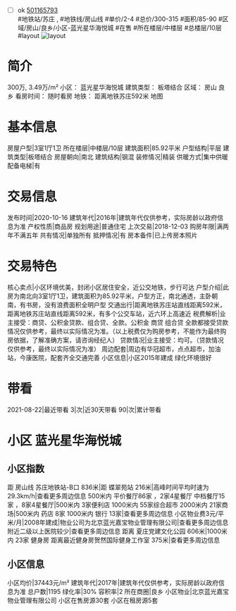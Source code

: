 - [ ] ok [501165793](https://bj.5i5j.com/ershoufang/501165793.html)  
 #地铁站/苏庄 ,  #地铁线/房山线
#单价/2-4 #总价/300-315 #面积/85-90   #区域/房山/良乡/小区-蓝光星华海悦城 #在售 #所在楼层/中楼层 #总楼层/10层 #layout 
![layout](http://image2a.5i5j.com/bdir/layout/555624.jpg_P5.jpg) 
# 简介 
 300万,  3.49万/m² 
小区： 蓝光星华海悦城
建筑类型： 板塔结合
区域： 房山 良乡
看房时间： 随时看房
地铁： 距离地铁苏庄592米 地图
# 基本信息 
 房屋户型|3室1厅1卫
所在楼层|中楼层/10层
建筑面积|85.92平米
户型结构|平层
建筑类型|板塔结合
房屋朝向|南北
建筑结构|钢混
装修情况|精装
供暖方式|集中供暖
配备电梯|有
# 交易信息 
 发布时间|2020-10-16
建筑年代|2016年|建筑年代仅供参考，实际房龄以政府信息为准
产权性质|商品房
规划用途|普通住宅
上次交易|2018-12-03
购房年限|满两年不满五年
共有情况|单独所有
抵押情况|有
房本备件|已上传房本照片
# 交易特色 
 核心卖点|小区环境优美，封闭小区居住安全，近公交地铁，步行可达
户型介绍|此房为南北向3室1厅1卫，建筑面积为85.92平米，户型方正，南北通透，主卧朝南，有书房，没有浪费面积全明户型
交通出行|距离地铁苏庄站直线距离592米，距离地铁苏庄站直线距离592米，有多个公交车站，近六环上高速近
税费解析|业主接受：商贷、公积金贷款、组合贷、全款。公积金 商贷 组合贷 全款都接受贷款情况仅供参考，最终以实际情况为准。（以上税费仅为购房参考，不能作为最终购房依据，了解准确方案，请咨询经纪人）
贷款情况|业主接受：均可。（贷款情况仅供参考，最终以实际情况为准）
周边配套|周边有华冠超市，点点超市，加油站，今康医院，配套齐全交通完善
小区信息|小区2015年建成 绿化环境很好
# 带看 
 2021-08-22|最近带看	 3|次|近30天带看	 90|次|累计带看
# 小区 蓝光星华海悦城
## 小区指数 
 距 房山线 苏庄地铁站-B口 836米|距 蝶翠苑站 216米|高峰时间平均时速为29.3km/h|查看更多周边信息
500米内 平价餐厅86家 ，2家4星餐厅
中档餐厅15家 ，8家4星餐厅|500米内 3家便利店
1000米内 55家综合超市
2000米内 21家商场|500米内 药店 8家
1000米内 银行 13家|查看更多周边信息
小区物业费3元/平米/月|2008年建成|物业公司为北京蓝光嘉宝物业管理有限公司|查看更多周边信息
附近二级以上医院较少|查看更多周边信息
距离 夏庄党建文化公园 606米|1000米内 23家 健身房
距离最近健身房贺然国际健身工作室 375米|查看更多周边信息
## 小区信息 
 小区均价|37443元/m²
建筑年代|2017年|建筑年代仅供参考，实际房龄以政府信息为准
总户数|1195
绿化率|30%
容积率|2
所在商圈|良乡
小区物业|北京蓝光嘉宝物业管理有限公司
小区在售房源30套
小区在租房源5套
